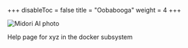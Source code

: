 +++
disableToc = false
title = "Oobabooga"
weight = 4
+++

![Midori AI photo](https://tea-cup.midori-ai.xyz/download/logo_color1.png)

Help page for xyz in the docker subsystem
